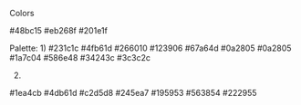 Colors

#48bc15
#eb268f
#201e1f


Palette:
1)
#231c1c
#4fb61d
#266010
#123906
#67a64d
#0a2805
#0a2805
#1a7c04
#586e48
#34243c
#3c3c2c

2)
#1ea4cb
#4db61d
#c2d5d8
#245ea7
#195953
#563854
#222955
